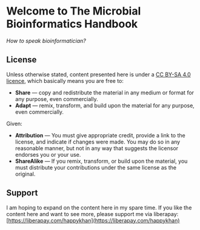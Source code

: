 # Welcome to The Microbial Bioinformatics Handbook

*How to speak bioinformatician?*






## License

Unless otherwise stated, content presented here is under a [CC BY-SA 4.0 licence](https://creativecommons.org/licenses/by-sa/4.0/), which basically means you are free to:

* **Share** — copy and redistribute the material in any medium or format for any purpose, even commercially.
* **Adapt** — remix, transform, and build upon the material for any purpose, even commercially.

Given:

* **Attribution** — You must give appropriate credit, provide a link to the license, and indicate if changes were made. You may do so in any reasonable manner, but not in any way that suggests the licensor endorses you or your use.
* **ShareAlike** — If you remix, transform, or build upon the material, you must distribute your contributions under the same license as the original.

## Support

I am hoping to expand on the content here in my spare time. If you like the content here and want to see more, please support me via liberapay: [https://liberapay.com/happykhan](https://liberapay.com/happykhan)
